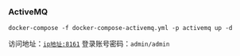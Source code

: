 ### ActiveMQ

```shell
docker-compose -f docker-compose-activemq.yml -p activemq up -d
```

访问地址：[`ip地址:8161`](http://IP地址或域名:8161)
登录账号密码：`admin/admin`